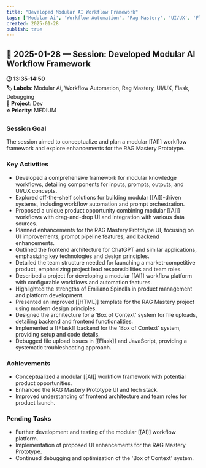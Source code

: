 ```yaml
---
title: "Developed Modular AI Workflow Framework"
tags: ['Modular Ai', 'Workflow Automation', 'Rag Mastery', 'UI/UX', 'Flask', 'Debugging']
created: 2025-01-28
publish: true
---
```


## 📅 2025-01-28 — Session: Developed Modular AI Workflow Framework

**🕒 13:35–14:50**  
**🏷️ Labels**: Modular Ai, Workflow Automation, Rag Mastery, UI/UX, Flask, Debugging  
**📂 Project**: Dev  
**⭐ Priority**: MEDIUM  


### Session Goal
The session aimed to conceptualize and plan a modular [[AI]] workflow framework and explore enhancements for the RAG Mastery Prototype.

### Key Activities
- Developed a comprehensive framework for modular knowledge workflows, detailing components for inputs, prompts, outputs, and UI/UX concepts.
- Explored off-the-shelf solutions for building modular [[AI]]-driven systems, including workflow automation and prompt orchestration.
- Proposed a unique product opportunity combining modular [[AI]] workflows with drag-and-drop UI and integration with various data sources.
- Planned enhancements for the RAG Mastery Prototype UI, focusing on UI improvements, prompt pipeline features, and backend enhancements.
- Outlined the frontend architecture for ChatGPT and similar applications, emphasizing key technologies and design principles.
- Detailed the team structure needed for launching a market-competitive product, emphasizing project lead responsibilities and team roles.
- Described a project for developing a modular [[AI]] workflow platform with configurable workflows and automation features.
- Highlighted the strengths of Emiliano Spinella in product management and platform development.
- Presented an improved [[HTML]] template for the RAG Mastery project using modern design principles.
- Designed the architecture for a 'Box of Context' system for file uploads, detailing backend and frontend functionalities.
- Implemented a [[Flask]] backend for the 'Box of Context' system, providing setup and code details.
- Debugged file upload issues in [[Flask]] and JavaScript, providing a systematic troubleshooting approach.

### Achievements
- Conceptualized a modular [[AI]] workflow framework with potential product opportunities.
- Enhanced the RAG Mastery Prototype UI and tech stack.
- Improved understanding of frontend architecture and team roles for product launch.

### Pending Tasks
- Further development and testing of the modular [[AI]] workflow platform.
- Implementation of proposed UI enhancements for the RAG Mastery Prototype.
- Continued debugging and optimization of the 'Box of Context' system.

